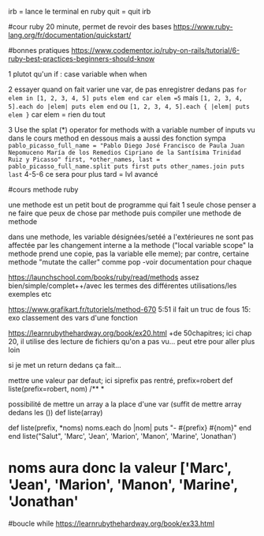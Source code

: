 irb = lance le terminal en ruby
quit = quit irb




#cour ruby 20 minute, permet de revoir des bases
https://www.ruby-lang.org/fr/documentation/quickstart/

#bonnes pratiques
https://www.codementor.io/ruby-on-rails/tutorial/6-ruby-best-practices-beginners-should-know

1 plutot qu'un if :
case variable
when
when

2 essayer quand on fait varier une var, de pas enregistrer dedans
pas
`for elem in [1, 2, 3, 4, 5]
puts elem
end
car elem =5`
mais
`[1, 2, 3, 4, 5].each do |elem|
puts elem
end`
ou 
`[1, 2, 3, 4, 5].each { |elem| puts elem }`
car elem = rien du tout

3 Use the splat (*) operator for methods with a variable number of inputs
vu dans le cours method en dessous
mais a aussi des fonction sympa
`
pablo_picasso_full_name = "Pablo Diego José Francisco de Paula Juan Nepomuceno María de los Remedios Cipriano de la Santísima Trinidad Ruiz y Picasso"
first, *other_names, last = pablo_picasso_full_name.split
puts first
puts other_names.join
puts last
`
4-5-6 ce sera pour plus tard = lvl avancé












#cours methode ruby

une methode est un petit bout de programme qui fait 1 seule chose
penser a ne faire que peux de chose par methode puis compiler une methode de methode


dans une methode, les variable désignées/setéé a l'extérieures ne sont pas affectée par les changement interne a la methode ("local variable scope" la methode prend une copie, pas la variable elle meme); par contre, certaine methode "mutate the caller" comme pop -voir documentation pour chaque



https://launchschool.com/books/ruby/read/methods
assez bien/simple/complet++/avec les termes des différentes utilisations/les exemples etc


https://www.grafikart.fr/tutoriels/method-670
5:51 il fait un truc de fous
15: exo classement des vars d'une fonction

https://learnrubythehardway.org/book/ex20.html
+de 50chapitres; ici chap 20, il utilise des lecture de fichiers qu'on a pas vu... peut etre pour aller plus loin


si je met un return dedans ça fait...



mettre une valeur par defaut; ici siprefix pas rentré, prefix=robert
def liste(prefix=robert, nom)
/** * 

possibilité de mettre un array a la place d'une var (suffit de mettre array dedans les ())
def liste(array)



def liste(prefix, *noms)
  noms.each do |nom|
    puts "- #{prefix} #{nom}"
  end
end
liste("Salut", 'Marc', 'Jean', 'Marion', 'Manon', 'Marine', 'Jonathan')
# noms aura donc la valeur ['Marc', 'Jean', 'Marion', 'Manon', 'Marine', 'Jonathan'






#boucle while
https://learnrubythehardway.org/book/ex33.html





